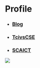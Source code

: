 
# Profile
- ### [Blog](https://urloser404.github.io) 
- ### [TcivsCSE](https://github.com/tcivscse)
- ### [SCAICT](https://github.com/SCAICT)


![](https://github-readme-stats.vercel.app/api?username=urloser404&show_icons=true)





